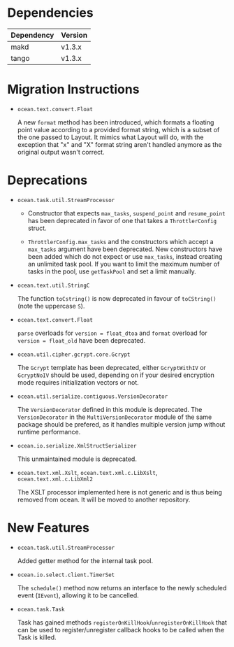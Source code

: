 Dependencies
============

Dependency | Version
-----------|---------
makd       | v1.3.x
tango      | v1.3.x

Migration Instructions
======================

* `ocean.text.convert.Float`

  A new `format` method has been introduced, which formats a floating point value according to
  a provided format string, which is a subset of the one passed to Layout.
  It mimics what Layout will do, with the exception that "x" and "X" format string aren't handled
  anymore as the original output wasn't correct.


Deprecations
============

* `ocean.task.util.StreamProcessor`

  * Constructor that expects `max_tasks`, `suspend_point` and `resume_point` has
  been deprecated in favor of one that takes a `ThrottlerConfig` struct.

  * `ThrottlerConfig.max_tasks` and the constructors which accept a `max_tasks`
  argument have been deprecated. New constructors have been added which do not
  expect or use `max_tasks`, instead creating an unlimited task pool. If you
  want to limit the maximum number of tasks in the pool, use `getTaskPool` and
  set a limit manually.

* `ocean.text.util.StringC`

  The function `toCstring()` is now deprecated in favour of `toCString()` (note
  the uppercase `S`).

* `ocean.text.convert.Float`

  `parse` overloads for `version = float_dtoa` and `format` overload
  for `version = float_old` have been deprecated.

* `ocean.util.cipher.gcrypt.core.Gcrypt`

  The `Gcrypt` template has been deprecated, either `GcryptWithIV` or
  `GcryptNoIV` should be used, depending on if your desired encryption mode
  requires initialization vectors or not.

* `ocean.util.serialize.contiguous.VersionDecorator`

  The `VersionDecorator` defined in this module is deprecated.
  The `VersionDecorator` in the `MultiVersionDecorator` module of the same package
  should be prefered, as it handles multiple version jump without runtime performance.

* `ocean.io.serialize.XmlStructSerializer`

  This unmaintained module is deprecated.

* `ocean.text.xml.Xslt`, `ocean.text.xml.c.LibXslt`, `ocean.text.xml.c.LibXml2`

  The XSLT processor implemented here is not generic and is thus being removed
  from ocean. It will be moved to another repository.

New Features
============

* `ocean.task.util.StreamProcessor`

  Added getter method for the internal task pool.

* `ocean.io.select.client.TimerSet`

  The `schedule()` method now returns an interface to the newly scheduled event
  (`IEvent`), allowing it to be cancelled.

* `ocean.task.Task`

  Task has gained methods `registerOnKillHook`/`unregisterOnKillHook` that can be
  used to register/unregister callback hooks to be called when the Task is killed.
